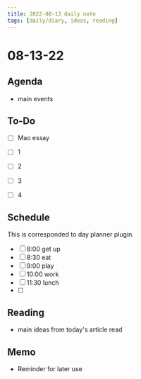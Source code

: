 ```yaml
---
title: 2022-08-13 daily note
tags: [daily/diary, ideas, reading]
---
```


#  08-13-22



## Agenda
- main events


## To-Do
- [ ] Mao essay
- [ ] 1
- [ ] 2
- [ ] 3
- [ ] 4


## Schedule
This is corresponded to day planner plugin.
- [ ] 8:00 get up
- [ ] 8:30 eat
- [ ] 9:00 play
- [ ] 10:00 work
- [ ] 11:30 lunch
- [ ] 


## Reading
- main ideas from today's article read


## Memo
- Reminder for later use
